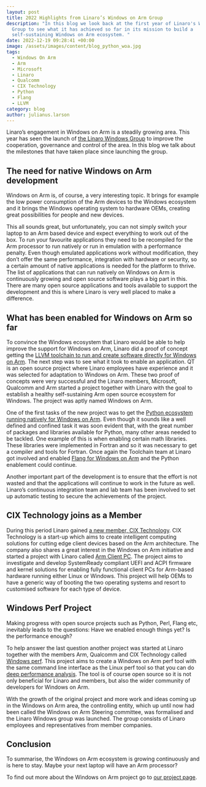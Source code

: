 ```yaml
---
layout: post
title: 2022 Highlights from Linaro’s Windows on Arm Group
description: "In this blog we look back at the first year of Linaro's Windows
  Group to see what it has achieved so far in its mission to build a
  self-sustaining Windows on Arm ecosystem. "
date: 2022-12-19 09:28:41 +00:00
image: /assets/images/content/blog_python_woa.jpg
tags:
  - Windows On Arm
  - Arm
  - Microsoft
  - Linaro
  - Qualcomm
  - CIX Technology
  - Python
  - Flang
  - LLVM
category: blog
author: julianus.larson
---
```

Linaro’s engagement in Windows on Arm is a steadily growing area. This year has seen the launch of [the Linaro Windows Group](https://www.linaro.org/news/microsoft-joins-linaro-arm-and-qualcomm-technologies-to-advance-windows-on-arm/) to improve the cooperation, governance and control of the area. In this blog we talk about the milestones that have taken place since launching the group. 

## The need for native Windows on Arm development

Windows on Arm is, of course, a very interesting topic. It brings for example the low power consumption of the Arm devices to the Windows ecosystem and it brings the Windows operating system to hardware OEMs, creating great possibilities for people and new devices.

This all sounds great, but unfortunately, you can not simply switch your laptop to an Arm based device and expect everything to work out of the box. To run your favourite applications they need to be recompiled for the Arm processor to run natively or run in emulation with a performance penalty. Even though emulated applications work without modification, they don’t offer the same performance, integration with hardware or security, so a certain amount of native applications is needed for the platform to thrive. The list of applications that can run natively on Windows on Arm is continuously growing and open source software plays a big part in this. There are many open source applications and tools available to support the development and this is where Linaro is very well placed to make a difference.

## What has been enabled for Windows on Arm so far

To convince the Windows ecosystem that Linaro would be able to help improve the support for Windows on Arm, Linaro did a proof of concept getting the [LLVM toolchain to run and create software directly for Windows on Arm](https://www.linaro.org/news/linaro-arm-and-qualcomm-collaborate-to-enable-native-llvm-for-windows-10-on-arm/). The next step was to see what it took to enable an application. QT is an open source project where Linaro employees have experience and it was selected for adaptation to Windows on Arm. These two proof of concepts were very successful and the Linaro members, Microsoft, Qualcomm and Arm started a project together with Linaro with the goal to establish a healthy self-sustaining Arm open source ecosystem for Windows. The project was aptly named Windows on Arm.

One of the first tasks of the new project was to get the [Python ecosystem running natively for Windows on Arm](https://www.linaro.org/blog/windows-on-arm-now-supported-in-python-3-11-release/). Even though it sounds like a well defined and confined task it was soon evident that, with the great number of packages and libraries available for Python, many other areas needed to be tackled. One example of this is when enabling certain math libraries. These libraries were implemented in Fortran and so it was necessary to get a compiler and tools for Fortran. Once again the Toolchain team at Linaro got involved and enabled [Flang for Windows on Arm](https://www.linaro.org/blog/how-to-build-flang-on-windows-on-arm/) and the Python enablement could continue.

Another important part of the development is to ensure that the effort is not wasted and that the applications will continue to work in the future as well. Linaro’s continuous integration team and lab team has been involved to set up automatic testing to secure the achievements of the project.

## CIX Technology joins as a Member

During this period Linaro gained [a new member, CIX Technology](https://www.linaro.org/news/cix-technology-joins-linaro-s-windows-on-arm-group/). CIX Technology is a start-up which aims to create intelligent computing solutions for cutting edge client devices based on the Arm architecture. The company also shares a great interest in the Windows on Arm initiative and started a project with Linaro called [Arm Client PC](https://linaro.atlassian.net/wiki/spaces/CLIENTPC/overview). The project aims to investigate and develop SystemReady compliant UEFI and ACPI  firmware and kernel solutions for enabling fully functional client PCs for Arm-based hardware running either Linux or Windows. This project will help OEMs to have a generic way of booting the two operating systems and resort to customised software for each type of device.

## Windows Perf Project

Making progress with open source projects such as Python, Perl, Flang etc, inevitably leads to the questions: Have we enabled enough things yet? Is the performance enough?

To help answer the last question another project was started at Linaro together with the members Arm, Qualcomm and CIX Technology called [Windows perf](https://linaro.atlassian.net/wiki/spaces/WPERF/overview). This project aims to create a Windows on Arm perf tool with the same command line interface as the Linux perf tool so that you can do [deep performance analysis](https://community.arm.com/arm-community-blogs/b/infrastructure-solutions-blog/posts/announcing-windowsperf). The tool is of course open source so it is not only beneficial for Linaro and members, but also the wider community of developers for Windows on Arm.

With the growth of the original project and more work and ideas coming up in the Windows on Arm area, the controlling entity, which up until now had been called the Windows on Arm Steering committee, was formalised and the Linaro Windows group was launched. The group consists of Linaro employees and representatives from member companies.

## Conclusion

To summarise, the Windows on Arm ecosystem is growing continuously and is here to stay. Maybe your next laptop will have an Arm processor?

To find out more about the Windows on Arm project go to [our project page](https://www.linaro.org/windows-on-arm/).